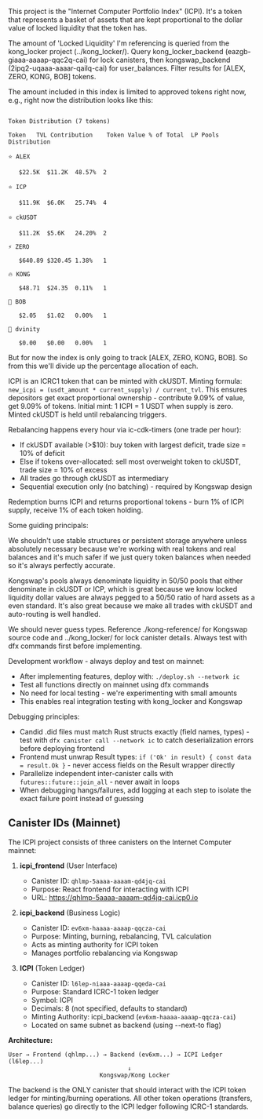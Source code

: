 This project is the "Internet Computer Portfolio Index" (ICPI). It's a token that represents a basket of assets that are kept proportional to the dollar value of locked liquidity that the token has.

The amount of 'Locked Liquidity' I'm referencing is queried from the kong_locker project (../kong_locker/). Query kong_locker_backend (eazgb-giaaa-aaaap-qqc2q-cai) for lock canisters, then kongswap_backend (2ipq2-uqaaa-aaaar-qailq-cai) for user_balances. Filter results for [ALEX, ZERO, KONG, BOB] tokens.

The amount included in this index is limited to approved tokens right now, e.g., right now the distribution looks like this:

 ```

Token Distribution (7 tokens)

Token	TVL Contribution	Token Value	% of Total	LP Pools	Distribution

⭐ ALEX

	$22.5K	$11.2K	48.57%	2	

⭐ ICP

	$11.9K	$6.0K	25.74%	4	

⭐ ckUSDT

	$11.2K	$5.6K	24.20%	2	

⚡ ZERO

	$640.89	$320.45	1.38%	1	

🔥 KONG

	$48.71	$24.35	0.11%	1	

💎 BOB

	$2.05	$1.02	0.00%	1	

💎 dvinity

	$0.00	$0.00	0.00%	1	

```

But for now the index is only going to track [ALEX, ZERO, KONG, BOB]. So from this we'll divide up the percentage allocation of each.

ICPI is an ICRC1 token that can be minted with ckUSDT. Minting formula: `new_icpi = (usdt_amount * current_supply) / current_tvl`. This ensures depositors get exact proportional ownership - contribute 9.09% of value, get 9.09% of tokens. Initial mint: 1 ICPI = 1 USDT when supply is zero. Minted ckUSDT is held until rebalancing triggers.

Rebalancing happens every hour via ic-cdk-timers (one trade per hour):
- If ckUSDT available (>$10): buy token with largest deficit, trade size = 10% of deficit
- Else if tokens over-allocated: sell most overweight token to ckUSDT, trade size = 10% of excess
- All trades go through ckUSDT as intermediary
- Sequential execution only (no batching) - required by Kongswap design

Redemption burns ICPI and returns proportional tokens - burn 1% of ICPI supply, receive 1% of each token holding.

Some guiding principals:

We shouldn't use stable structures or persistent storage anywhere unless absolutely necessary because we're working with real tokens and real balances and it's much safer if we just query token balances when needed so it's always perfectly accurate.

Kongswap's pools always denominate liquidity in 50/50 pools that either denominate in ckUSDT or ICP, which is great because we know locked liquidity dollar values are always pegged to a 50/50 ratio of hard assets as a even standard. It's also great because we make all trades with ckUSDT and auto-routing is well handled. 

We should never guess types. Reference ./kong-reference/ for Kongswap source code and ../kong_locker/ for lock canister details. Always test with dfx commands first before implementing.

Development workflow - always deploy and test on mainnet:
- After implementing features, deploy with: `./deploy.sh --network ic`
- Test all functions directly on mainnet using dfx commands
- No need for local testing - we're experimenting with small amounts
- This enables real integration testing with kong_locker and Kongswap

Debugging principles:
- Candid .did files must match Rust structs exactly (field names, types) - test with `dfx canister call --network ic` to catch deserialization errors before deploying frontend
- Frontend must unwrap Result types: `if ('Ok' in result) { const data = result.Ok }` - never access fields on the Result wrapper directly
- Parallelize independent inter-canister calls with `futures::future::join_all` - never await in loops
- When debugging hangs/failures, add logging at each step to isolate the exact failure point instead of guessing

## Canister IDs (Mainnet)

The ICPI project consists of three canisters on the Internet Computer mainnet:

1. **icpi_frontend** (User Interface)
   - Canister ID: `qhlmp-5aaaa-aaaam-qd4jq-cai`
   - Purpose: React frontend for interacting with ICPI
   - URL: https://qhlmp-5aaaa-aaaam-qd4jq-cai.icp0.io

2. **icpi_backend** (Business Logic)
   - Canister ID: `ev6xm-haaaa-aaaap-qqcza-cai`
   - Purpose: Minting, burning, rebalancing, TVL calculation
   - Acts as minting authority for ICPI token
   - Manages portfolio rebalancing via Kongswap

3. **ICPI** (Token Ledger)
   - Canister ID: `l6lep-niaaa-aaaap-qqeda-cai`
   - Purpose: Standard ICRC-1 token ledger
   - Symbol: ICPI
   - Decimals: 8 (not specified, defaults to standard)
   - Minting Authority: icpi_backend (`ev6xm-haaaa-aaaap-qqcza-cai`)
   - Located on same subnet as backend (using --next-to flag)

**Architecture:**
```
User → Frontend (qhlmp...) → Backend (ev6xm...) → ICPI Ledger (l6lep...)
                                  ↓
                          Kongswap/Kong Locker
```

The backend is the ONLY canister that should interact with the ICPI token ledger for minting/burning operations. All other token operations (transfers, balance queries) go directly to the ICPI ledger following ICRC-1 standards.